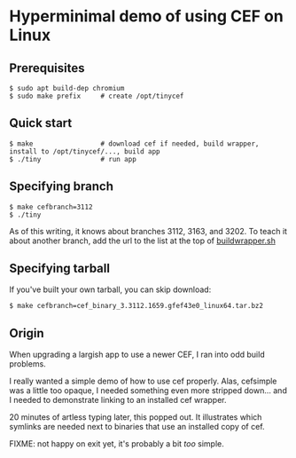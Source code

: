 # Hyperminimal demo of using CEF on Linux

## Prerequisites

```
$ sudo apt build-dep chromium
$ sudo make prefix     # create /opt/tinycef
```

## Quick start

```
$ make                 # download cef if needed, build wrapper, install to /opt/tinycef/..., build app
$ ./tiny               # run app
```

## Specifying branch

```
$ make cefbranch=3112
$ ./tiny
```

As of this writing, it knows about branches 3112, 3163, and 3202.
To teach it about another branch, add the url to the list at the top of [buildwrapper.sh](buildwrapper.sh)

## Specifying tarball

If you've built your own tarball, you can skip download:

```
$ make cefbranch=cef_binary_3.3112.1659.gfef43e0_linux64.tar.bz2
```

## Origin

When upgrading a largish app to use a newer CEF, I ran into odd build problems.

I really wanted a simple demo of how to use cef properly.
Alas, cefsimple was a little too opaque, I needed something even more stripped down...
and I needed to demonstrate linking to an installed cef wrapper.

20 minutes of artless typing later, this popped out.  It illustrates
which symlinks are needed next to binaries that use an installed copy of cef.

FIXME: not happy on exit yet, it's probably a bit *too* simple.
